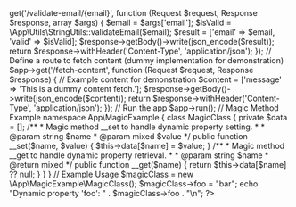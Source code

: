 <?php
// assessment_8.php

// Composer Integration
// Composer is used to include the "slim/slim" package for creating REST APIs.
// Run `composer require slim/slim` in your terminal to include this package.

require 'vendor/autoload.php';

use Slim\Factory\AppFactory;
use Psr\Http\Message\ResponseInterface as Response;
use Psr\Http\Message\ServerRequestInterface as Request;

// Namespaces
namespace App\Utils {
    /**
     * Utility class to handle string operations.
     */
    class StringUtils
    {
        /**
         * Validate email format using regular expressions.
         *
         * @param string $email
         * @return bool
         */
        public static function validateEmail($email)
        {
            $pattern = '/^[\w\.-]+@[\w\.-]+\.\w+$/';
            return preg_match($pattern, $email) === 1;
        }
    }
}

// Create Slim App
$app = AppFactory::create();

// Define a route to validate email
$app->get('/validate-email/{email}', function (Request $request, Response $response, array $args) {
    $email = $args['email'];
    $isValid = \App\Utils\StringUtils::validateEmail($email);
    $result = ['email' => $email, 'valid' => $isValid];
    
    $response->getBody()->write(json_encode($result));
    return $response->withHeader('Content-Type', 'application/json');
});

// Define a route to fetch content (dummy implementation for demonstration)
$app->get('/fetch-content', function (Request $request, Response $response) {
    // Example content for demonstration
    $content = ['message' => 'This is a dummy content fetch.'];
    
    $response->getBody()->write(json_encode($content));
    return $response->withHeader('Content-Type', 'application/json');
});

// Run the app
$app->run();

// Magic Method Example
namespace App\MagicExample {

    class MagicClass
    {
        private $data = [];

        /**
         * Magic method __set to handle dynamic property setting.
         *
         * @param string $name
         * @param mixed $value
         */
        public function __set($name, $value)
        {
            $this->data[$name] = $value;
        }

        /**
         * Magic method __get to handle dynamic property retrieval.
         *
         * @param string $name
         * @return mixed
         */
        public function __get($name)
        {
            return $this->data[$name] ?? null;
        }
    }
}

// Example Usage
$magicClass = new \App\MagicExample\MagicClass();
$magicClass->foo = "bar";
echo "Dynamic property 'foo': " . $magicClass->foo . "\n";
?>
